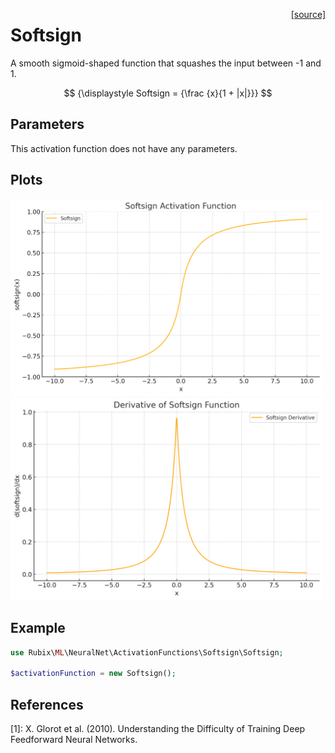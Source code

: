 <span style="float:right;"><a href="https://github.com/RubixML/ML/blob/master/src/NeuralNet/ActivationFunctions/Softsign/Softsign.php">[source]</a></span>

# Softsign
A smooth sigmoid-shaped function that squashes the input between -1 and 1.

$$
{\displaystyle Softsign = {\frac {x}{1 + |x|}}}
$$

## Parameters
This activation function does not have any parameters.

## Plots
<img src="../../images/activation-functions/softsign.png" alt="Softsign Function" width="500" height="auto">

<img src="../../images/activation-functions/softsign-derivative.png" alt="Softsign Derivative" width="500" height="auto">

## Example
```php
use Rubix\ML\NeuralNet\ActivationFunctions\Softsign\Softsign;

$activationFunction = new Softsign();
```

## References
[1]: X. Glorot et al. (2010). Understanding the Difficulty of Training Deep Feedforward Neural Networks.
